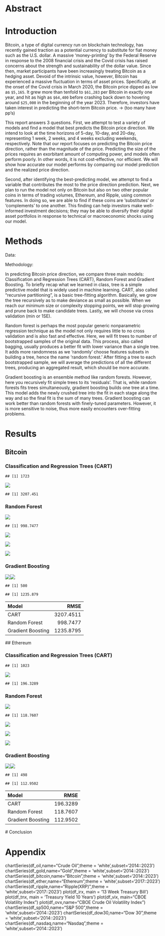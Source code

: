 # Abstract

# Introduction

Bitcoin, a type of digital currency run on blockchain technology, has
recently gained traction as a potential currency to substitute for fiat
money such as the U.S. dollar. A massive ‘money-printing’ by the Federal
Reserve in response to the 2008 financial crisis and the Covid crisis
has raised concerns about the strength and sustainability of the dollar
value. Since then, market participants have been increasingly treating
Bitcoin as a hedging asset. Devoid of the intrinsic value, however,
Bitcoin has experienced a massive fluctuation in terms of asset prices.
Specifically, at the onset of the Covid crisis in March 2020, the
Bitcoin price dipped as low as `$5,165`. It grew more than tenfold to
`$61,283` per Bitcoin in exactly one year, and hit as high as `$64,400`
before crashing back down to hovering around `$25,000` in the beginning
of the year 2023. Therefore, investors have taken interest in predicting
the short-term Bitcoin price. → (too many have pp’s)

This report answers 3 questions. First, we attempt to test a variety of
models and find a model that best predicts the Bitcoin price direction.
We intend to look at the time horizons of 5-day, 10-day, and 20-day,
representing 1 week, 2 weeks, and 4 weeks excluding weekends,
respectively. Note that our report focuses on predicting the Bitcoin
price direction, rather than the magnitude of the price. Predicting the
size of the prices requires an exorbitant amount of computing power, and
models often perform poorly. In other words, it is not cost-effective,
nor efficient. We will show how accurate our model performs by comparing
our model prediction and the realized price direction.

Second, after identifying the best-predicting model, we attempt to find
a variable that contributes the most to the price direction prediction.
Next, we plan to run the model not only on Bitcoin but also on two other
popular coins in terms of trading volumes, Ethereum, and Ripple, using
common features. In doing so, we are able to find if these coins are
‘substitutes’ or ‘complements’ to one another. This finding can help
investors make well-informed investment decisions; they may be able to
diversify their digital asset portfolios in response to technical or
macroeconomic shocks using our model.

# Methods

Data:

Methodology:

In predicting Bitcoin price direction, we compare three main models:
Classification and Regression Trees (CART), Random Forest and Gradient
Boosting. To briefly recap what we learned in class, tree is a simple
predictive model that is widely used in machine learning. CART, also
called “recursive partitioning”, is a basic tree-fitting algorithm.
Basically, we grow the tree recursively as to make deviance as small as
possible. When we reach our minimum size or complexity stopping points,
we will stop growing and prune back to make candidate trees. Lastly, we
will choose via cross validation (min or 1SE).

Random forest is perhaps the most popular generic nonparametric
regression technique as the model not only requires little to no cross
validation and is also fast and effective. Here, we will fit trees to
number of bootstrapped samples of the original data. This process, also
called bagging, usually produces a better fit with lower variance than a
single tree. It adds more randomness as we ‘randomly’ choose features
subsets in building a tree, hence the name ‘random forest.’ After
fitting a tree to each bootstrapped sample, we will average the
predictions of all the different trees, producing an aggregated result,
which should be more accurate.

Gradient boosting is an ensemble method like random forests. However,
here you recursively fit simple trees to its ‘residuals’. That is, while
random forests fits trees simultaneously, gradient boosting builds one
tree at a time. This model adds the newly crushed tree into the fit in
each stage along the way and so the final fit is the sum of many trees.
Gradient boosting can work better than random forests with finely-tuned
parameters. However, it is more sensitive to noise, thus more easily
encounters over-fitting problems.

# Results

## Bitcoin

### Classification and Regression Trees (CART)

    ## [1] 1723

![](R_project_files/figure-markdown_strict/bitcoin_CART-1.png)

    ## [1] 3207.451

### Random Forest

![](R_project_files/figure-markdown_strict/bitcoin_RF,%20-1.png)

    ## [1] 998.7477

![](R_project_files/figure-markdown_strict/RF_dependence_plot1-1.png)

![](R_project_files/figure-markdown_strict/RF_dependence_plot2-1.png)

![](R_project_files/figure-markdown_strict/RF_dependence_plot3-1.png)

### Gradient Boosting

![](R_project_files/figure-markdown_strict/bitcoin_gradient-1.png)![](R_project_files/figure-markdown_strict/bitcoin_gradient-2.png)

    ## [1] 500

    ## [1] 1235.879

<table>
<thead>
<tr>
<th style="text-align:left;">
Model
</th>
<th style="text-align:right;">
RMSE
</th>
</tr>
</thead>
<tbody>
<tr>
<td style="text-align:left;">
CART
</td>
<td style="text-align:right;">
3207.4511
</td>
</tr>
<tr>
<td style="text-align:left;">
Random Forest
</td>
<td style="text-align:right;">
998.7477
</td>
</tr>
<tr>
<td style="text-align:left;">
Gradient Boosting
</td>
<td style="text-align:right;">
1235.8795
</td>
</tr>
</tbody>
</table>
## Ethereum

### Classification and Regression Trees (CART)

    ## [1] 1023

![](R_project_files/figure-markdown_strict/ethereum_CART-1.png)

    ## [1] 196.3289

### Random Forest

![](R_project_files/figure-markdown_strict/ethereum_RF,%20-1.png)

    ## [1] 118.7607

![](R_project_files/figure-markdown_strict/ether_RF_dependence_plot1-1.png)

![](R_project_files/figure-markdown_strict/ether_RF_dependence_plot2-1.png)

![](R_project_files/figure-markdown_strict/ether_RF_dependence_plot3-1.png)

### Gradient Boosting

![](R_project_files/figure-markdown_strict/ethereum_gradient-1.png)![](R_project_files/figure-markdown_strict/ethereum_gradient-2.png)

    ## [1] 498

    ## [1] 112.9502

<table>
<thead>
<tr>
<th style="text-align:left;">
Model
</th>
<th style="text-align:right;">
RMSE
</th>
</tr>
</thead>
<tbody>
<tr>
<td style="text-align:left;">
CART
</td>
<td style="text-align:right;">
196.3289
</td>
</tr>
<tr>
<td style="text-align:left;">
Random Forest
</td>
<td style="text-align:right;">
118.7607
</td>
</tr>
<tr>
<td style="text-align:left;">
Gradient Boosting
</td>
<td style="text-align:right;">
112.9502
</td>
</tr>
</tbody>
</table>
# Conclusion

# Appendix

chartSeries(df\_oil,name=“Crude Oil”,theme =
‘white’,subset=‘2014::2023’) chartSeries(df\_gold,name=“Gold”,theme =
‘white’,subset=‘2014::2023’)
chartSeries(df\_bitcoin,name=“Bitcoin”,theme =
‘white’,subset=‘2014::2023’) chartSeries(df\_ether,name=“Ethereum”,theme
= ‘white’,subset=‘2017::2023’)
chartSeries(df\_ripple,name=“Ripple(XRP)”,theme =
‘white’,subset=‘2017::2023’) plot(df\_irx, main = ‘13 Week Treasury
Bill’) plot(df\_tnx, main = ‘Treasury Yield 10 Years’) plot(df\_vix,
main=“CBOE Volatility Index”) plot(df\_ovx,name=“CBOE Crude Oil
Volatility Index”) chartSeries(df\_sp500,name=“S&P 500”,theme =
‘white’,subset=‘2014::2023’) chartSeries(df\_dow30,name=“Dow 30”,theme =
‘white’,subset=‘2014::2023’) chartSeries(df\_nasdaq,name=“Nasdaq”,theme
= ‘white’,subset=‘2014::2023’)
